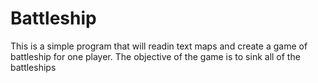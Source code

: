 # Battleship
This is a simple program that will readin text maps and create a game of battleship for one player. The objective of the game is to sink all of the battleships


